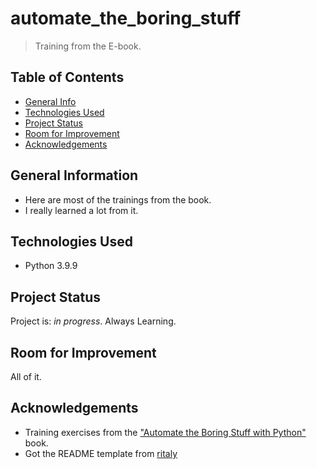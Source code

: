 # automate_the_boring_stuff
> Training from the E-book.


## Table of Contents
* [General Info](#general-information)
* [Technologies Used](#technologies-used)
* [Project Status](#project-status)
* [Room for Improvement](#room-for-improvement)
* [Acknowledgements](#acknowledgements)


## General Information
- Here are most of the trainings from the book.
- I really learned a lot from it.


## Technologies Used
- Python 3.9.9


## Project Status
Project is: _in progress_. Always Learning.


## Room for Improvement
All of it.


## Acknowledgements
- Training exercises from the ["Automate the Boring Stuff with Python"](https://automatetheboringstuff.com/) book.
- Got the README template from [ritaly](https://github.com/ritaly/README-cheatsheet)
